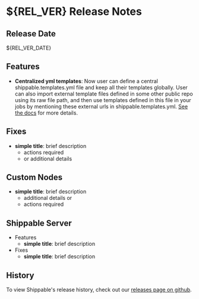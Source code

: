 # ${REL_VER} Release Notes

## Release Date
${REL_VER_DATE}

## Features
  - **Centralized yml templates**: Now user can define a central shippable.templates.yml file and keep all their templates globally. User can also  import external template files defined in some other public repo using its raw file path, and then use templates defined in this file in your jobs by mentioning these external urls in shippable.templates.yml. [See the docs](http://docs.shippable.com/platform/workflow/job/runsh/#yml-templates) for more details.

## Fixes
  - **simple title**: brief description
      - actions required
      - or additional details

## Custom Nodes
  - **simple title**: brief description
      - additional details or
      - actions required

## Shippable Server

  - Features
      - **simple title**: brief description
  - Fixes
      - **simple title**: brief description

## History

To view Shippable's release history, check out our [releases page on github](https://github.com/Shippable/admiral/releases).
